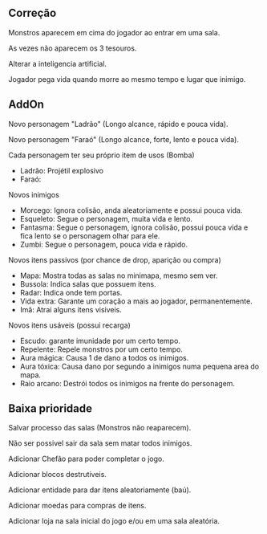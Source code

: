 ## Correção
Monstros aparecem em cima do jogador ao entrar em uma sala.

As vezes não aparecem os 3 tesouros.

Alterar a inteligencia artificial.

Jogador pega vida quando morre ao mesmo tempo e lugar que inimigo.

## AddOn
Novo personagem "Ladrão" (Longo alcance, rápido e pouca vida).

Novo personagem "Faraó" (Longo alcance, forte, lento e pouca vida).

Cada personagem ter seu próprio item de usos (Bomba)
* Ladrão: Projétil explosivo
* Faraó: 

Novos inimigos
* Morcego: Ignora colisão, anda aleatoriamente e possui pouca vida.
* Esqueleto: Segue o personagem, muita vida e lento.
* Fantasma: Segue o personagem, ignora colisão, possui pouca vida e fica lento se o personagem olhar para ele.
* Zumbi: Segue o personagem, pouca vida e rápido.

Novos itens passivos (por chance de drop, aparição ou compra)
* Mapa: Mostra todas as salas no minimapa, mesmo sem ver.
* Bussola: Indica salas que possuem itens.
* Radar: Indica onde tem portas.
* Vida extra: Garante um coração a mais ao jogador, permanentemente.
* Imã: Atrai alguns itens visiveis.

Novos itens usáveis (possui recarga)
* Escudo: garante imunidade por um certo tempo.
* Repelente: Repele monstros por um certo tempo.
* Aura mágica: Causa 1 de dano a todos os inimigos.
* Aura tóxica: Causa dano por segundo a inimigos numa pequena area do mapa.
* Raio arcano: Destrói todos os inimigos na frente do personagem.

## Baixa prioridade
Salvar processo das salas (Monstros não reaparecem).

Não ser possivel sair da sala sem matar todos inimigos.

Adicionar Chefão para poder completar o jogo.

Adicionar blocos destrutiveis.

Adicionar entidade para dar itens aleatoriamente (baú).

Adicionar moedas para compras de itens.

Adicionar loja na sala inicial do jogo e/ou em uma sala aleatória.
